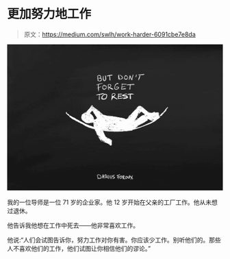 # 更加努力地工作

> 原文：<https://medium.com/swlh/work-harder-6091cbe7e8da>

![](img/d72102d79dfc606203bb41570705a413.png)

我的一位导师是一位 71 岁的企业家。他 12 岁开始在父亲的工厂工作。他从未想过退休。

他告诉我他想在工作中死去——他非常喜欢工作。

他说:“人们会试图告诉你，努力工作对你有害。你应该少工作。别听他们的。那些人不喜欢他们的工作，他们试图让你相信他们的谬论。”